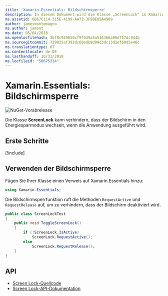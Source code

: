 ```yaml
---
title: 'Xamarin.Essentials: Bildschirmsperre'
description: In diesem Dokument wird die Klasse „ScreenLock“ in Xamarin.Essentials beschrieben, mit der verhindert werden kann, dass der Bildschirm in den Energiesparmodus wechselt, wenn die Anwendung ausgeführt wird.
ms.assetid: 6B67C114-315E-4199-AA72-3F90E85A4909
author: jamesmontemagno
ms.author: jamont
ms.date: 05/04/2018
ms.openlocfilehash: 3bf8c949650cf9f039a5a516366a90e717dc944b
ms.sourcegitcommit: 729035af392dc60edb9d99d3dc13d1ef69d5e46c
ms.translationtype: HT
ms.contentlocale: de-DE
ms.lasthandoff: 10/31/2018
ms.locfileid: "50675314"
---
```

# <a name="xamarinessentials-screen-lock"></a>Xamarin.Essentials: Bildschirmsperre

![NuGet-Vorabrelease](~/media/shared/pre-release.png)

Die Klasse **ScreenLock** kann verhindern, dass der Bildschirm in den Energiesparmodus wechselt, wenn die Anwendung ausgeführt wird.

## <a name="get-started"></a>Erste Schritte

[!include[](~/essentials/includes/get-started.md)]

## <a name="using-screenlock"></a>Verwenden der Bildschirmsperre

Fügen Sie Ihrer Klasse einen Verweis auf Xamarin.Essentials hinzu:

```csharp
using Xamarin.Essentials;
```

Die Bildschirmsperrfunktion ruft die Methoden `RequestActive` und `RequestRelease` auf, um zu verhindern, dass der Bildschirm deaktiviert wird.

```csharp
public class ScreenLockTest
{
    public void ToggleScreenLock()
    {
        if (!ScreenLock.IsActive)
            ScreenLock.RequestActive();
        else
            ScreenLock.RequestRelease();
    }
}
```

## <a name="api"></a>API

- [Screen Lock-Quellcode](https://github.com/xamarin/Essentials/tree/master/Xamarin.Essentials/ScreenLock)
- [Screen Lock-API-Dokumentation](xref:Xamarin.Essentials.ScreenLock)
